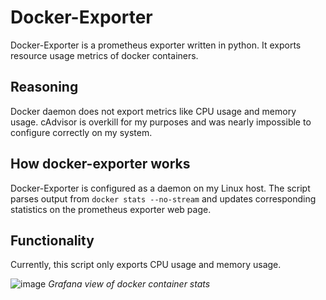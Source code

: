 # Docker-Exporter
Docker-Exporter is a prometheus exporter written in python. It exports resource usage metrics of docker containers.

## Reasoning
Docker daemon does not export metrics like CPU usage and memory usage. cAdvisor is overkill for my purposes and was nearly impossible to configure correctly on my system.

## How docker-exporter works
Docker-Exporter is configured as a daemon on my Linux host. The script parses output from `docker stats --no-stream` and updates corresponding statistics on the prometheus exporter web page.

## Functionality
Currently, this script only exports CPU usage and memory usage.

![image](https://github.com/daahny/docker-exporter/assets/77124759/88274867-5ba3-4ba9-aade-ab7cea512733)
_Grafana view of docker container stats_
